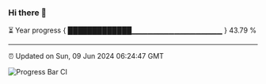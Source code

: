 ### Hi there 👋

⏳ Year progress { █████████████▁▁▁▁▁▁▁▁▁▁▁▁▁▁▁▁▁ } 43.79 %

---

⏰ Updated on Sun, 09 Jun 2024 06:24:47 GMT

![Progress Bar CI](https://github.com/ZhaoGui/ZhaoGui/workflows/Progress%20Bar%20CI/badge.svg)

